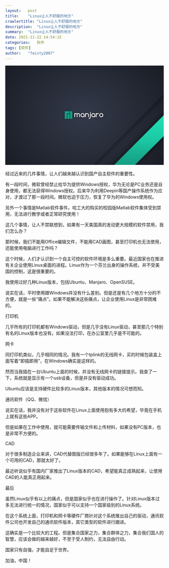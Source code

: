 ```yaml
---
layout:   post
title:    "Linux让人不舒服的地方"
crawlertitle: "Linux让人不舒服的地方"
description:  "Linux让人不舒服的地方"
summary:  "Linux让人不舒服的地方"
date: 2021-11-22 14:54:15
categories:   软件
tags: [软件]
author:   "feisty2007"
---
```


![](/assets/images/2021-11-22-7de250e9-2df0-4f2b-a4d7-6f7cef59d368.jpeg)

经过近来的几件事情，让人们越来越认识到国产自主软件的重要性。

有一段时间，微软曾经禁止给华为提供Windows授权，华为无论是PC业务还是自身使用，都无法获得Windows授权。后来华为利用Deepin等国产操作系统作为应对，才渡过了那一段时间。微软也迫于压力，恢复了华为的Windows使用权。

另外一个事情是Matlab软件事件。哈工大的购买的校园版Matlab软件集体受到禁用，无法进行教学或者正常研究使用！

这几个事情，让人不禁联想到，如果有一天美国真的发动更大规模的软件禁用，我们怎么办？

那时候，我们不能用Office编辑文件，不能用CAD画图，甚至打印机也无法使用，还能使用电脑进行工作吗？

这个时候，人们才认识到一个自主可控的软件环境是多么重要。最近国家也在推进有关企业使用Linux桌面的进程。Linux作为一个芬兰出身的操作系统，并不受美国的控制，这是很重要的。

我使用过好几种Linux版本，包括Ubuntu、Manjaro、OpenSUSE。

说实在话，平时使用跟Windows并没有什么差别。但是还是有几个地方十分的不方便，就是一些“痛点”。如果不能解决这些痛点，让企业使用Linux是非常困难的。

打印机

几乎所有的打印机都有Windows驱动，但是几乎没有Linux驱动，甚至那几个特别有名的Linux版本也没有。如果没法打印，在办公室里几乎是不可能的。

网卡

同打印机类似，几乎相同的情况。我有一个tplink的无线网卡，买的时候包装盒上面写着“即插即用”，在Windows确实是这样的。

然而当我插在一台Ubuntu上面的时候，并没有无线网卡的链接提示。我查了一下，系统就是显示有一个usb设备，但是并没有驱动成功。

Ubuntu应该是支持硬件比较多的Linux版本，其他版本的情况可想而知。

通讯软件（QQ、微信）

说实在话，我并没有对于这些软件在Linux上面使用抱有多大的希望，毕竟在手机上就有这些APP。

但是如果在工作中使用，就可能需要传输文件和上传材料，如果没有PC版本，也是非常不方便的。


CAD

对于很多制造企业来讲，CAD代替图版已经很多年了。如果能够在Linux上面有一个可用的CAD，那就太好了。

最近听说似乎有国内厂家推出了Linux版本的CAD，希望能真正成熟起来，让使用CAD的人能真正用起来。


最后

虽然Linux似乎有以上的痛点，但是国家似乎也在进行操作了。针对Linux版本过多无法进行统一的情况，国家似乎可以支持一个国家级别的Linux系统。

在这个系统上面，打印机和网卡等硬件厂商针对这个系统推出自己的驱动，通讯软件公司也开发自己的通讯软件版本，其它类型的软件进行跟进。

这确实是一个比较大的工程。但是集合国家之力，集合群体之力，集合我们国人的智慧，应该会做的越来越好，不至于受人制约，无法自由行动。

国家只有自强，才能自足于世界。

加油，中国！

